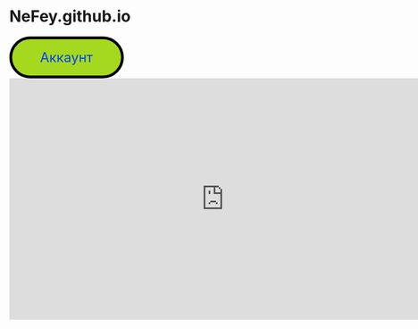 # NeFey.github.io


<style>
.button_1669948574368 {
    display: inline-block !important;
    text-decoration: none !important;
    background-color: #a5d920 !important;
    color: #0041f4 !important;
    border: 5px solid #000000 !important;
    border-radius: 100px !important;
    font-size: 24px !important;
    padding: 18px 50px !important; 
    transition: all 0.8s ease !important;
}
.button_1669948574368:hover{
    text-decoration: none !important; 
    background-color: #006089 !important;
    color: #ffffff !important;
    border-color: #3a6677 !important;
}
</style>
<a href="https://github.com/NeFey" class="button_1669948574368" target="_blank">
  Аккаунт
</a>




<iframe src="https://miro.com/app/live-embed/uXjVPCE808w=/?moveToViewport=835,-386,934,1168&embedId=116588345114" scrolling="no" allowfullscreen width="768" height="432" frameborder="0"></iframe>
